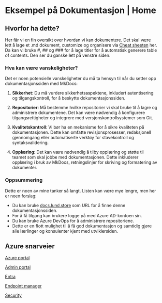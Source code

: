 # Eksempel på Dokumentasjon | Home

## **Hvorfor ha dette?**
Her får vi en fin oversikt over hvordan vi kan dokumentere.
Det skal være lett å lage et .md dokument, customize og organisere via [Cheat sheeten](https://docs.lund.store/mkcheatsheet/) her. Da kan vi bruke #, ## og ### for å lage titler for å automatisk generere table of contents. Den ser du ganske lett på venstre siden.

### Hva kan være vanskeligheter?

Det er noen potensielle vanskeligheter du må ta hensyn til når du setter opp dokumentasjonssiden med MkDocs:

1. **Sikkerhet**: Du må vurdere sikkerhetsaspektene, inkludert autentisering og tilgangskontroll, for å beskytte dokumentasjonssiden.

2. **Repositorier**: Må bestemme hvilke repositorier vi skal bruke til å lagre og administrere dokumentene. Det kan være nødvendig å konfigurere tilgangsrettigheter og integrere med versjonskontrollsystemer som Git.

3. **Kvalitetskontroll**: Vi bør ha en mekanisme for å sikre kvaliteten på dokumentasjonen. Dette kan omfatte revisjonsprosesser, redaksjonell gjennomgang eller automatiserte verktøy for stavekontroll og syntaksvalidering.

4. **Opplæring**: Det kan være nødvendig å tilby opplæring og støtte til teamet som skal jobbe med dokumentasjonen. Dette inkluderer opplæring i bruk av MkDocs, retningslinjer for skriving og formatering av dokumenter.


### Oppsummering

Dette er noen av mine tanker så langt. Listen kan være mye lengre, men her er noen forslag:

- Du kan bruke [docs.lund.store](https://docs.lund.store) som URL for å finne denne dokumentasjonssiden.
- For å få tilgang kan brukere logge på med Azure AD-kontoen sin.
- Du kan bruke Azure DevOps for å administrere repositoriene.
- Dette er en flott mulighet til å få god dokumentasjon og samtidig gjøre alle lærlinger og konsulenter kjent med utviklersiden.

## Azure snarveier

[Azure portal](https://portal.azure.com)

[Admin portal](https://admin.microsoft.com)

[Entra](https://entra.microsoft.com/)

[Endpoint manager](https://endpoint.microsoft.com/)

[Security](https://security.microsoft.com/)